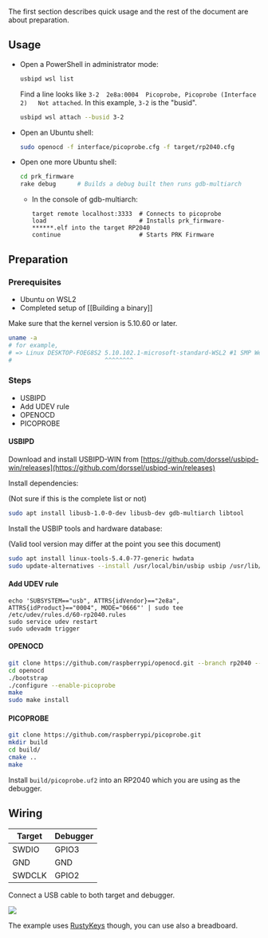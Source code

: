 The first section describes quick usage and the rest of the document are about preparation.

## Usage

- Open a PowerShell in administrator mode:
    ```sh
    usbipd wsl list
    ```
    Find a line looks like `3-2  2e8a:0004  Picoprobe, Picoprobe (Interface 2)   Not attached`.
    In this example, `3-2` is the "busid".
    ```sh
    usbipd wsl attach --busid 3-2
    ```

- Open an Ubuntu shell:
    ```sh
    sudo openocd -f interface/picoprobe.cfg -f target/rp2040.cfg
    ```

- Open one more Ubuntu shell:
    ```sh
    cd prk_firmware
    rake debug      # Builds a debug built then runs gdb-multiarch
    ```
  - In the console of gdb-multiarch:
    ```
    target remote localhost:3333  # Connects to picoprobe
    load                          # Installs prk_firmware-******.elf into the target RP2040
    continue                      # Starts PRK Firmware
    ```

## Preparation

### Prerequisites

- Ubuntu on WSL2
- Completed setup of [[Building a binary]]

Make sure that the kernel version is 5.10.60 or later.

```sh
uname -a
# for example,
# => Linux DESKTOP-FOEG8S2 5.10.102.1-microsoft-standard-WSL2 #1 SMP Wed Mar 2 00:30:59 UTC 2022 x86_64 x86_64 x86_64 GNU/Linux
#                          ^^^^^^^^
```

### Steps

- USBIPD
- Add UDEV rule
- OPENOCD
- PICOPROBE

#### USBIPD

Download and install USBIPD-WIN from [https://github.com/dorssel/usbipd-win/releases](https://github.com/dorssel/usbipd-win/releases)

Install dependencies:

(Not sure if this is the complete list or not)

```sh
sudo apt install libusb-1.0-0-dev libusb-dev gdb-multiarch libtool
```

Install the USBIP tools and hardware database:

(Valid tool version may differ at the point you see this document)

```sh
sudo apt install linux-tools-5.4.0-77-generic hwdata
sudo update-alternatives --install /usr/local/bin/usbip usbip /usr/lib/linux-tools/5.4.0-77-generic/usbip 20
```

#### Add UDEV rule

```
echo 'SUBSYSTEM=="usb", ATTRS{idVendor}=="2e8a", ATTRS{idProduct}=="0004", MODE="0666"' | sudo tee /etc/udev/rules.d/60-rp2040.rules
sudo service udev restart
sudo udevadm trigger
```

#### OPENOCD

```sh
git clone https://github.com/raspberrypi/openocd.git --branch rp2040 --depth=1 --no-single-branch
cd openocd
./bootstrap
./configure --enable-picoprobe
make
sudo make install
```

#### PICOPROBE

```sh
git clone https://github.com/raspberrypi/picoprobe.git
mkdir build
cd build/
cmake ..
make
```

Install `build/picoprobe.uf2` into an RP2040 which you are using as the debugger.

## Wiring

|Target|Debugger|
|------|--------|
|SWDIO |GPIO3   |
|GND   |GND     |
|SWDCLK|GPIO2   |

Connect a USB cable to both target and debugger.

![](images/jtag-debug.png)

The example uses [RustyKeys](https://github.com/KOBA789/rusty-keys) though, you can use also a breadboard.
